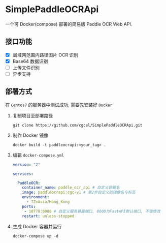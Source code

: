 # SimplePaddleOCRApi

一个可 Docker(compose) 部署的简易版 Paddle OCR Web API.

## 接口功能

- [x] 局域网范围内路径图片 OCR 识别
- [x] Base64 数据识别
- [ ] 上传文件识别
- [ ] 异步支持

## 部署方式

在 `Centos7` 的服务器中测试成功, 需要先安装好 `Docker`

1. 复制项目至部署路径

   ```shell
   git clone https://github.com/cgcel/SimplePaddleOCRApi.git
   ```

2. 制作 Docker 镜像

   ```shell
   docker build -t paddleocrapi:<your_tag> .
   ```

3. 编辑 `docker-compose.yml`

   ```yaml
   version: "2"

   services:

     PaddleOCR:
       container_name: paddle_ocr_api # 自定义容器名
       image: paddleocrapi:cgc-v1 # 第2步自定义的镜像名与标签
       environment:
         - TZ=Asia/Hong_Kong
       ports:
        - 10778:8000 # 自定义服务暴露端口, 8000为FastAPI默认端口, 不做修改
       restart: unless-stopped
   ```

4. 生成 Docker 容器并运行

   ```shell
   docker-compose up -d
   ```

